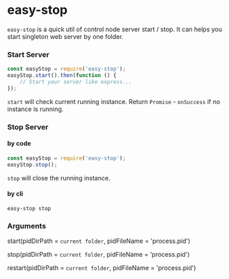 # easy-stop

`easy-stop` is a quick util of control node server start / stop.
It can helps you start singleton web server by one folder.

### Start Server
```javascript
const easyStop = require('easy-stop');
easyStop.start().then(function () {
	// Start your server like express...
});
```
`start` will check current running instance.
Return `Promise` - `onSuccess` if no instance is running.

### Stop Server
#### by code
```javascript
const easyStop = require('easy-stop');
easyStop.stop();
```
`stop` will close the running instance.

#### by cli
```
easy-stop stop
```

### Arguments
start(pidDirPath = `current folder`, pidFileName = 'process.pid')

stop(pidDirPath = `current folder`, pidFileName = 'process.pid')

restart(pidDirPath = `current folder`, pidFileName = 'process.pid')
